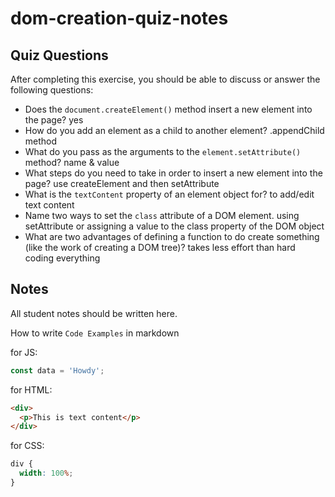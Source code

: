 # dom-creation-quiz-notes

## Quiz Questions

After completing this exercise, you should be able to discuss or answer the following questions:

- Does the `document.createElement()` method insert a new element into the page?
  yes
- How do you add an element as a child to another element?
  .appendChild method
- What do you pass as the arguments to the `element.setAttribute()` method?
  name & value
- What steps do you need to take in order to insert a new element into the page?
  use createElement and then setAttribute
- What is the `textContent` property of an element object for?
  to add/edit text content
- Name two ways to set the `class` attribute of a DOM element.
  using setAttribute or assigning a value to the class property of the DOM object
- What are two advantages of defining a function to do create something (like the work of creating a DOM tree)?
  takes less effort than hard coding everything

## Notes

All student notes should be written here.

How to write `Code Examples` in markdown

for JS:

```javascript
const data = 'Howdy';
```

for HTML:

```html
<div>
  <p>This is text content</p>
</div>
```

for CSS:

```css
div {
  width: 100%;
}
```
